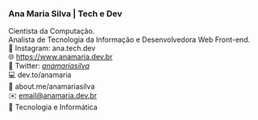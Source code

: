 ### Ana Maria Silva | Tech e Dev
Cientista da Computação.<br>
Analista de Tecnologia da Informação e Desenvolvedora Web Front-end.<br>
👩 Instagram: ana.tech.dev<br>
🌐 https://www.anamaria.dev.br<br>
🔗 Twitter: <a href="https://twitter.com/_anamariasilva_/">_anamariasilva_</a><br>
💻 dev.to/anamaria<br>
🔗 about.me/anamariasilva<br>
✉️ email@anamaria.dev.br<br>
💙 Tecnologia e Informática<br>


<!--
**anamariasilva/anamariasilva** is a ✨ _special_ ✨ repository because its `README.md` (this file) appears on your GitHub profile.
Vi
Here are some ideas to get you started:

- 🔭 I’m currently working on ...
- 🌱 I’m currently learning ...
- 👯 I’m looking to collaborate on ...
- 🤔 I’m looking for help with ...
- 💬 Ask me about ...
- 📫 How to reach me: ...
- 😄 Pronouns: ...
- ⚡ Fun fact: ...
-->
